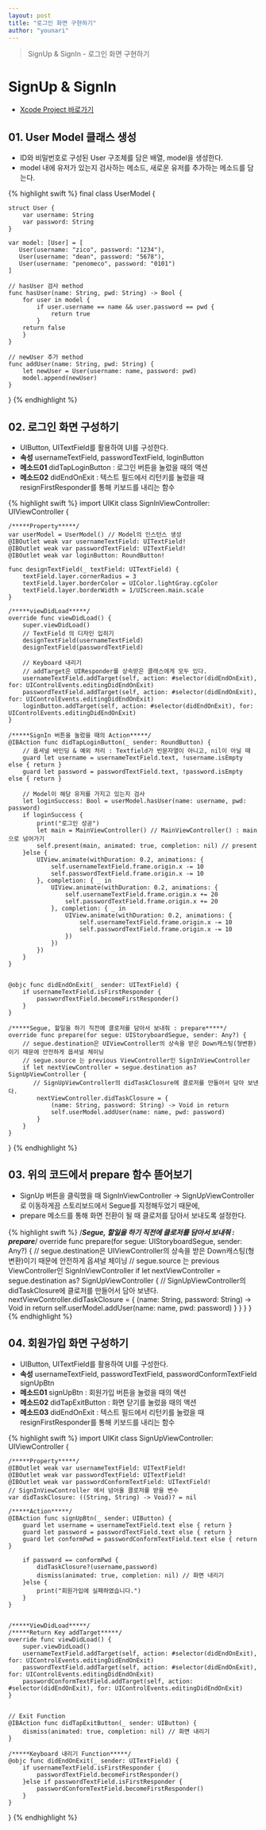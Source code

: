 ```yaml
---
layout: post
title: "로그인 화면 구현하기"
author: "younari"
---
```


> SignUp & SignIn - 로그인 화면 구현하기

# SignUp & SignIn
- [Xcode Project 바로가기](https://github.com/younari/tastySwift/tree/master/0927_SignUp/0927_SignUp)


## 01. User Model 클래스 생성
- ID와 비밀번호로 구성된 User 구조체를 담은 배열, model을 생성한다.
- model 내에 유저가 있는지 검사하는 메소드, 새로운 유저를 추가하는 메소드를 담는다.

{% highlight swift %}
final class UserModel {
    
    struct User {
        var username: String
        var password: String
    }
    
    var model: [User] = [
       User(username: "zico", password: "1234"),
       User(username: "dean", password: "5678"),
       User(username: "penomeco", password: "0101")
    ]
    
    // hasUser 검사 method
    func hasUser(name: String, pwd: String) -> Bool {
        for user in model {
            if user.username == name && user.password == pwd {
                return true
            }
        return false
        }
    }
        
    // newUser 추가 method
    func addUser(name: String, pwd: String) {
        let newUser = User(username: name, password: pwd)
        model.append(newUser)
    }

}
{% endhighlight %}

## 02. 로그인 화면 구성하기
- UIButton, UITextField를 활용하여 UI를 구성한다.
- **속성** usernameTextField, passwordTextField, loginButton
- **메소드01** didTapLoginButton : 로그인 버튼을 눌렀을 때의 액션
- **메소드02** didEndOnExit : 텍스트 필드에서 리턴키를 눌렀을 때 resignFirstResponder를 통해 키보드를 내리는 함수

{% highlight swift %}
import UIKit
class SignInViewController: UIViewController {

    /*****Property*****/
    var userModel = UserModel() // Model의 인스턴스 생성
    @IBOutlet weak var usernameTextField: UITextField!
    @IBOutlet weak var passwordTextField: UITextField!
    @IBOutlet weak var loginButton: RoundButton!
    
    func designTextField(_ textField: UITextField) {
        textField.layer.cornerRadius = 3
        textField.layer.borderColor = UIColor.lightGray.cgColor
        textField.layer.borderWidth = 1/UIScreen.main.scale
    }
    
    /*****viewDidLoad*****/
    override func viewDidLoad() {
        super.viewDidLoad()
        // TextField 의 디자인 입히기
        designTextField(usernameTextField)
        designTextField(passwordTextField)
        
        // Keyboard 내리기
        // addTarget은 UIResponder를 상속받은 클래스에게 모두 있다.
        usernameTextField.addTarget(self, action: #selector(didEndOnExit), for: UIControlEvents.editingDidEndOnExit)
        passwordTextField.addTarget(self, action: #selector(didEndOnExit), for: UIControlEvents.editingDidEndOnExit)
        loginButton.addTarget(self, action: #selector(didEndOnExit), for: UIControlEvents.editingDidEndOnExit)
    }

    /*****SignIn 버튼을 눌렀을 때의 Action*****/
    @IBAction func didTapLoginButton(_ sender: RoundButton) {
        // 옵셔널 바인딩 & 예외 처리 : Textfield가 빈문자열이 아니고, nil이 아닐 때
        guard let username = usernameTextField.text, !username.isEmpty else { return }
        guard let password = passwordTextField.text, !password.isEmpty else { return }
        
        // Model이 해당 유저를 가지고 있는지 검사
        let loginSuccess: Bool = userModel.hasUser(name: username, pwd: password)
        if loginSuccess {
            print("로그인 성공")
            let main = MainViewController() // MainViewController() : main으로 넘어가기
            self.present(main, animated: true, completion: nil) // present
        }else {
            UIView.animate(withDuration: 0.2, animations: {
                self.usernameTextField.frame.origin.x -= 10
                self.passwordTextField.frame.origin.x -= 10
            }, completion: { _ in
                UIView.animate(withDuration: 0.2, animations: {
                    self.usernameTextField.frame.origin.x += 20
                    self.passwordTextField.frame.origin.x += 20
                }, completion: { _ in
                    UIView.animate(withDuration: 0.2, animations: {
                        self.usernameTextField.frame.origin.x -= 10
                        self.passwordTextField.frame.origin.x -= 10
                    })
                })
            })
        }
    }
    

    @objc func didEndOnExit(_ sender: UITextField) {
        if usernameTextField.isFirstResponder {
            passwordTextField.becomeFirstResponder()
        }
    }

    /*****Segue, 할일을 하기 직전에 클로저를 담아서 보내줘 : prepare*****/
    override func prepare(for segue: UIStoryboardSegue, sender: Any?) {
        // segue.destination은 UIViewController의 상속을 받은 Down캐스팅(형변환)이기 때문에 안전하게 옵셔널 체이닝
        // segue.source 는 previous ViewController인 SignInViewController
        if let nextViewController = segue.destination as? SignUpViewController {
           // SignUpViewController의 didTaskClosure에 클로저를 만들어서 담아 보낸다.
            nextViewController.didTaskClosure = {
                (name: String, password: String) -> Void in return
                self.userModel.addUser(name: name, pwd: password)
            }
        }
	}
}
{% endhighlight %}

## 03. 위의 코드에서 prepare 함수 뜯어보기
- SignUp 버튼을 클릭했을 때 SignInViewController -> SignUpViewController로 이동하게끔 스토리보드에서 Segue를 지정해두었기 때문에,
- prepare 메소드를 통해 화면 전환이 될 때 클로저를 담아서 보내도록 설정한다.

{% highlight swift %}
    /*****Segue, 할일을 하기 직전에 클로저를 담아서 보내줘 : prepare*****/
    override func prepare(for segue: UIStoryboardSegue, sender: Any?) {
        // segue.destination은 UIViewController의 상속을 받은 Down캐스팅(형변환)이기 때문에 안전하게 옵셔널 체이닝
        // segue.source 는 previous ViewController인 SignInViewController
        if let nextViewController = segue.destination as? SignUpViewController {
           // SignUpViewController의 didTaskClosure에 클로저를 만들어서 담아 보낸다.
            nextViewController.didTaskClosure = {
                (name: String, password: String) -> Void in return
                self.userModel.addUser(name: name, pwd: password)
            }
        }
	}
}
{% endhighlight %}


## 04. 회원가입 화면 구성하기
- UIButton, UITextField를 활용하여 UI를 구성한다.
- **속성** usernameTextField, passwordTextField, passwordConformTextField signUpBtn
- **메소드01** signUpBtn : 회원가입 버튼을 눌렀을 때의 액션
- **메소드02** didTapExitButton : 화면 닫기를 눌렀을 때의 액션 
- **메소드03** didEndOnExit : 텍스트 필드에서 리턴키를 눌렀을 때 resignFirstResponder를 통해 키보드를 내리는 함수

{% highlight swift %}
import UIKit
class SignUpViewController: UIViewController {

    /*****Property*****/
    @IBOutlet weak var usernameTextField: UITextField!
    @IBOutlet weak var passwordTextField: UITextField!
    @IBOutlet weak var passwordConformTextField: UITextField!
    // SignInViewController 에서 넘어올 클로저를 받을 변수
    var didTaskClosure: ((String, String) -> Void)? = nil
    
    /*****Action*****/
    @IBAction func signUpBtn(_ sender: UIButton) {
        guard let username = usernameTextField.text else { return }
        guard let password = passwordTextField.text else { return }
        guard let conformPwd = passwordConformTextField.text else { return }
        
        if password == conformPwd {
            didTaskClosure?(username,password)
            dismiss(animated: true, completion: nil) // 화면 내리기
        }else {
            print("회원가입에 실패하였습니다.")
        }
    }
    
    
    /*****ViewDidLoad*****/
    /*****Return Key addTarget*****/
    override func viewDidLoad() {
        super.viewDidLoad()
        usernameTextField.addTarget(self, action: #selector(didEndOnExit), for: UIControlEvents.editingDidEndOnExit)
        passwordTextField.addTarget(self, action: #selector(didEndOnExit), for: UIControlEvents.editingDidEndOnExit)
        passwordConformTextField.addTarget(self, action: #selector(didEndOnExit), for: UIControlEvents.editingDidEndOnExit)
    }
    
    
    // Exit Function
    @IBAction func didTapExitButton(_ sender: UIButton) {
        dismiss(animated: true, completion: nil) // 화면 내리기
    }
    
    /*****Keyboard 내리기 Function*****/
    @objc func didEndOnExit(_ sender: UITextField) {
        if usernameTextField.isFirstResponder {
            passwordTextField.becomeFirstResponder()
        }else if passwordTextField.isFirstResponder {
            passwordConformTextField.becomeFirstResponder()
        }
    }
    
}
{% endhighlight %}